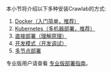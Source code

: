 本小节将介绍以下多种安装Crawlab的方式:

1. [Docker（入门简单，推荐）](Docker.md)
2. [Kubernetes（多机器部署，推荐）](Kubernetes.md)
3. [直接部署（理解原理）](Direct.md)
4. [开发模式（开发调试）](Develop.md)
5. [多节点部署](MultiNode.md)

专业版用户请查看 [专业版部署指南](Pro.md)。
